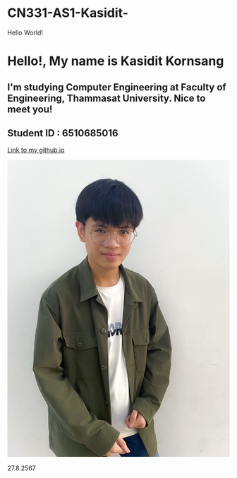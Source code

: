 # CN331-AS1-Kasidit-

Hello World!

# Hello!, My name is Kasidit Kornsang 

## I'm studying Computer Engineering at Faculty of Engineering, Thammasat University. Nice to meet you!

## Student ID : 6510685016

[Link to my github.io](https://6510685016.github.io)

![Kasidit Kornsang](picture\IMG_0672.JPG)

27.8.2567
